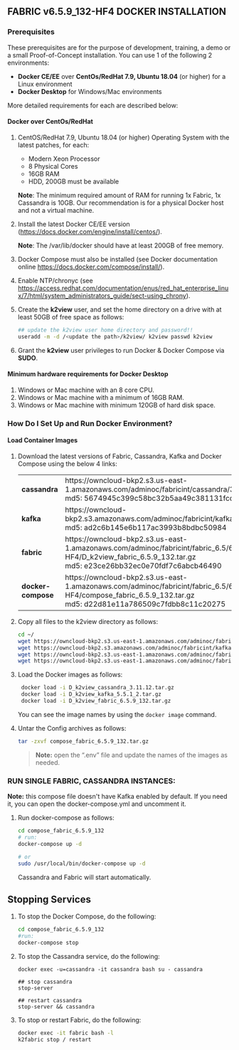 ## FABRIC v6.5.9_132-HF4 DOCKER INSTALLATION

### Prerequisites

These prerequisites are for the purpose of development, training, a demo or a small Proof-of-Concept installation. You can use 1 of the following 2 environments:

- **Docker CE/EE** over **CentOs/RedHat 7.9, Ubuntu 18.04** (or higher) for a Linux environment
- **Docker Desktop** for Windows/Mac environments

More detailed requirements for each are described below:

#### Docker over CentOs/RedHat

1. CentOS/RedHat 7.9, Ubuntu 18.04 (or higher) Operating System with the latest patches, for each:

   - Modern Xeon Processor
   - 8 Physical Cores
   - 16GB RAM
   - HDD, 200GB must be available

   **Note**: The minimum required amount of RAM for running 1x Fabric, 1x Cassandra is 10GB. Our recommendation is for a physical Docker host and not a virtual machine.
2. Install the latest Docker CE/EE version (https://docs.docker.com/engine/install/centos/).

   **Note**: The /var/lib/docker should have at least 200GB of free memory.
3. Docker Compose must also be installed (see Docker documentation online https://docs.docker.com/compose/install/).
4. Enable NTP/chronyc (see https://access.redhat.com/documentation/enus/red_hat_enterprise_linux/7/html/system_administrators_guide/sect-using_chrony).
5. Create the **k2view** user, and set the home directory on a drive with at least 50GB of free space as follows:

   ```bash
   ## update the k2view user home directory and password!! 
   useradd -m -d /<update the path>/k2view/ k2view passwd k2view 
   ```
6. Grant the **k2view** user privileges to run Docker & Docker Compose via **SUDO**.

#### Minimum hardware requirements for Docker Desktop

1. Windows or Mac machine with an 8 core CPU.
2. Windows or Mac machine with a minimum of 16GB RAM.
3. Windows or Mac machine with minimum 120GB of hard disk space.

### How Do I Set Up and Run Docker Environment?

#### Load Container Images

1. Download the latest versions of Fabric, Cassandra, Kafka and Docker Compose using the below 4 links:

   <table style="border-collapse: collapse; width: 100%;">
   <tbody>
   <tr>
   <td style="width: 50%; height: 18px;"><strong>cassandra </strong></td>
   <td style="width: 50%; height: 18px;">https://owncloud-bkp2.s3.us-east-1.amazonaws.com/adminoc/fabricint/cassandra/3.11.12/D_k2view_cassandra_3.11.12.tar.gz 
   <br>md5: 5674945c399c58bc32b5aa49c381131fcd<br></td>
   </tr>
   <tr>
   <td style="width: 50%; height: 18px;"><strong>kafka </strong></td>
   <td style="width: 50%; height: 18px;">https://owncloud-bkp2.s3.amazonaws.com/adminoc/fabricint/kafka/5.5.1/D_k2view_kafka_5.5.1_2.tar.gz
   <br>md5: ad2c6b145e6b117ac3993b8bdbc50984</br></td>
   </tr>
   <tr>
   <td style="width: 50%; height: 18px;"><strong>fabric </strong></td>
   <td style="width: 50%; height: 18px;">https://owncloud-bkp2.s3.us-east-1.amazonaws.com/adminoc/fabricint/fabric_6.5/6.5.9/Server/fabric-6.5.9_132-HF4/D_k2view_fabric_6.5.9_132.tar.gz
   <br>md5: e23ce26bb32ec0e70fdf7c6abcb46490</br></td>
   </tr>
   <tr>
   <td style="width: 50%; height: 18px;"><strong>docker-compose </strong></td>
   <td style="width: 50%; height: 18px;">https://owncloud-bkp2.s3.us-east-1.amazonaws.com/adminoc/fabricint/fabric_6.5/6.5.9/Server/fabric-6.5.9_132-HF4/compose_fabric_6.5.9_132.tar.gz
   <br>md5: d22d81e11a786509c7fdbb8c11c20275</br></td>
   </tr>
   </tbody>
   </table>
2. Copy all files to the k2view directory as follows:

   ```bash
   cd ~/ 
   wget https://owncloud-bkp2.s3.us-east-1.amazonaws.com/adminoc/fabricint/cassandra/3.11.12/D_k2view_cassandra_3.11.12.tar.gz
   wget https://owncloud-bkp2.s3.amazonaws.com/adminoc/fabricint/kafka/5.5.1/D_k2view_kafka_5.5.1_2.tar.gz  
   wget https://owncloud-bkp2.s3.us-east-1.amazonaws.com/adminoc/fabricint/fabric_6.5/6.5.9/Server/fabric-6.5.9_132-HF4/D_k2view_fabric_6.5.9_132.tar.gz
   wget https://owncloud-bkp2.s3.us-east-1.amazonaws.com/adminoc/fabricint/fabric_6.5/6.5.9/Server/fabric-6.5.9_132-HF4/compose_fabric_6.5.9_132.tar.gz
   ```
3. Load the Docker images as follows:

   ```bash
    docker load -i D_k2view_cassandra_3.11.12.tar.gz 
    docker load -i D_k2view_kafka_5.5.1_2.tar.gz
    docker load -i D_k2view_fabric_6.5.9_132.tar.gz 
   ```

   You can see the image names by using the `docker image` command.
4. Untar the Config archives as follows:

   ```bash
   tar -zxvf compose_fabric_6.5.9_132.tar.gz
   ```

   >**Note:** open the “.env” file and update the names of the images as needed.

### RUN SINGLE FABRIC, CASSANDRA INSTANCES:

**Note:** this compose file doesn't have Kafka enabled by default. If you need it, you can open the docker-compose.yml and uncomment it.

1. Run docker-compose as follows:

   ```bash
   cd compose_fabric_6.5.9_132
   # run:  
   docker-compose up -d 

   # or  
   sudo /usr/local/bin/docker-compose up -d  
   ```

   Cassandra and Fabric will start automatically.

## Stopping Services

1. To stop the Docker Compose, do the following:

   ```bash
   cd compose_fabric_6.5.9_132
   #run: 
   docker-compose stop
   ```
2. To stop the Cassandra service, do the following:

   ```bah
   docker exec -u=cassandra -it cassandra bash su - cassandra 

   ## stop cassandra  
   stop-server

   ## restart cassandra  
   stop-server && cassandra
   ```
3. To stop or restart Fabric, do the following:

   ```bash
   docker exec -it fabric bash -l  
   k2fabric stop / restart  
   ```
